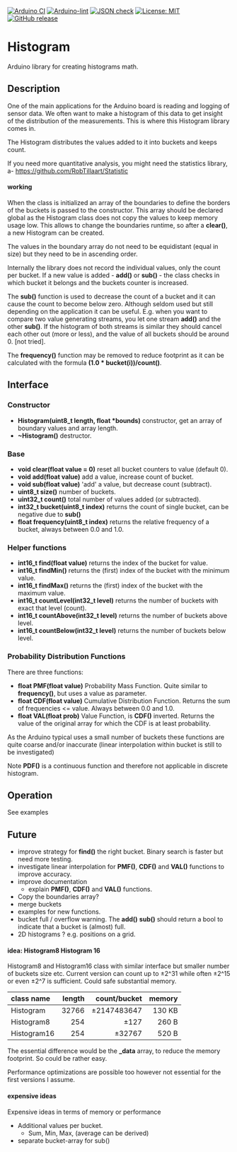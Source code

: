 
[![Arduino CI](https://github.com/RobTillaart/Histogram/workflows/Arduino%20CI/badge.svg)](https://github.com/marketplace/actions/arduino_ci)
[![Arduino-lint](https://github.com/RobTillaart/Histogram/actions/workflows/arduino-lint.yml/badge.svg)](https://github.com/RobTillaart/Histogram/actions/workflows/arduino-lint.yml)
[![JSON check](https://github.com/RobTillaart/Histogram/actions/workflows/jsoncheck.yml/badge.svg)](https://github.com/RobTillaart/Histogram/actions/workflows/jsoncheck.yml)
[![License: MIT](https://img.shields.io/badge/license-MIT-green.svg)](https://github.com/RobTillaart/Histogram/blob/master/LICENSE)
[![GitHub release](https://img.shields.io/github/release/RobTillaart/Histogram.svg?maxAge=3600)](https://github.com/RobTillaart/Histogram/releases)


# Histogram

Arduino library for creating histograms math.


## Description

One of the main applications for the Arduino board is reading and logging of sensor data.
We often want to make a histogram of this data to get insight of the distribution of the
measurements. This is where this Histogram library comes in.

The Histogram distributes the values added to it into buckets and keeps count.

If you need more quantitative analysis, you might need the statistics library, 
a- https://github.com/RobTillaart/Statistic


#### working

When the class is initialized an array of the boundaries to define the borders of the
buckets is passed to the constructor. This array should be declared global as the
Histogram class does not copy the values to keep memory usage low. This allows to change
the boundaries runtime, so after a **clear()**, a new Histogram can be created.

The values in the boundary array do not need to be equidistant (equal in size)
but they need to be in ascending order.

Internally the library does not record the individual values, only the count per bucket.
If a new value is added - **add()** or **sub()** - the class checks in which bucket it 
belongs and the buckets counter is increased.

The **sub()** function is used to decrease the count of a bucket and it can cause the 
count to become below zero. Although seldom used but still depending on the application 
it can be useful. E.g. when you want to compare two value generating streams, you let 
one stream **add()** and the other **sub()**. If the histogram of both streams is 
similar they should cancel each other out (more or less), and the value of all buckets 
should be around 0. \[not tried\].

The **frequency()** function may be removed to reduce footprint as it can be calculated 
with the formula **(1.0 \* bucket(i))/count()**.


## Interface 


### Constructor

- **Histogram(uint8_t length, float \*bounds)** constructor, get an array of boundary values and array length.
- **~Histogram()** destructor.


### Base

- **void clear(float value = 0)** reset all bucket counters to value (default 0).
- **void add(float value)** add a value, increase count of bucket.
- **void sub(float value)** 'add' a value, but decrease count (subtract).
- **uint8_t size()** number of buckets.
- **uint32_t count()** total number of values added (or subtracted).
- **int32_t bucket(uint8_t index)** returns the count of single bucket, can be negative due to **sub()**
- **float frequency(uint8_t index)** returns the relative frequency of a bucket, always between 0.0 and 1.0.


### Helper functions

- **int16_t find(float value)** returns the index of the bucket for value.
- **int16_t findMin()** returns the (first) index of the bucket with the minimum value.
- **int16_t findMax()** returns the (first) index of the bucket with the maximum value.
- **int16_t countLevel(int32_t level)** returns the number of buckets with exact that level (count).
- **int16_t countAbove(int32_t level)** returns the number of buckets above level.
- **int16_t countBelow(int32_t level)** returns the number of buckets below level.


### Probability Distribution Functions

There are three functions:

- **float PMF(float value)** Probability Mass Function. Quite similar to **frequency()**, 
but uses a value as parameter.
- **float CDF(float value)** Cumulative Distribution Function. 
Returns the sum of frequencies <= value. Always between 0.0 and 1.0.
- **float VAL(float prob)** Value Function, is **CDF()** inverted. 
Returns the value of the original array for which the CDF is at least probability.

As the Arduino typical uses a small number of buckets these functions are quite 
coarse and/or inaccurate (linear interpolation within bucket is still to be investigated)

Note **PDF()** is a continuous function and therefore not applicable in discrete histogram.


## Operation

See examples


## Future

- improve strategy for **find()** the right bucket. 
Binary search is faster but need more testing.
- investigate linear interpolation for **PMF()**, **CDF()** and **VAL()** functions to 
improve accuracy.
- improve documentation
  - explain **PMF()**, **CDF()** and **VAL()** functions.
- Copy the boundaries array?
- merge buckets
- examples for new functions.
- bucket full / overflow warning. The **add()** **sub()** should 
return a bool to indicate that a bucket is (almost) full.
- 2D histograms ? e.g. positions on a grid.


#### idea: Histogram8 Histogram 16

Histogram8 and Histogram16 class with similar interface but smaller 
number of buckets size etc. Current version can count up to ±2^31 while
often ±2^15 or even ±2^7 is sufficient. Could safe substantial memory.

| class name  | length | count/bucket | memory |
|:------------|-------:|-------------:|-------:|
| Histogram   | 32766  | ±2147483647  | 130 KB |
| Histogram8  | 254    | ±127         | 260 B  |
| Histogram16 | 254    | ±32767       | 520 B  |

The essential difference would be the **\_data** array, to reduce 
the memory footprint. So could be rather easy. 

Performance optimizations are possible too however not essential for 
the first versions I assume. 


#### expensive ideas

Expensive ideas in terms of memory or performance

- Additional values per bucket.
  - Sum, Min, Max, (average can be derived)
- separate bucket-array for sub()


